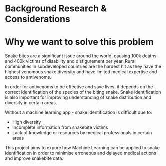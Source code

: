# Background Research & Considerations

# Why we want to solve this problem

Snake bites are a significant issue around the world, causing 100k deaths and 400k victims of disability and disfigurement per year. Rural communities in subdeveloped countries are the hardest hit as they have the highest venomous snake diversity and have limited medical expertise and access to antivenoms.

In order for antivenoms to be effective and save lives, it depends on the correct identification of the species of the biting snake. Snake identification is also important for improving understanding of snake distribution and diversity in certain areas.

Without a machine learning app - snake identification is difficult due to:
- High diversity
- Incomplete information from snakebite victims
- Lack of knowledge or resources by medical professionals in certain areas

This project aims to expore how Machine Learning can be applied to snake identification in order to minimise erroneous and delayed medical actions and improve snakebite data.


